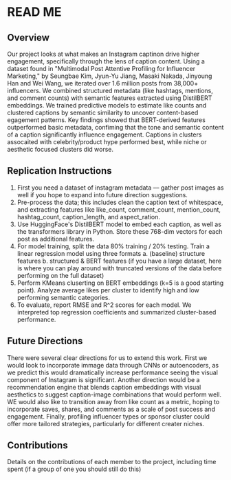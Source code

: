 # **READ ME**

## Overview

Our project looks at what makes an Instagram captinon drive higher engagement, specifically through the lens of caption content. Using a dataset found in "Multimodal Post Attentive Profiling for Influencer Marketing," by Seungbae Kim, Jyun-Yu Jiang, Masaki Nakada, Jinyoung Han and Wei Wang, we iterated over 1.6 million posts from 38,000+ influencers. We combined structured metadata (like hashtags, mentions, and comment counts) with semantic features extracted using DistilBERT embeddings. We trained predictive models to estimate like counts and clustered captions by semantic similarity to uncover content-based egagement patterns. Key findings showed that BERT-derived features outperformed basic metadata, confiming that the tone and semantic content of a caption significantly influence engagement. Captions in clusters assocaited with celebrity/product hype performed best, while niche or aesthetic focused clusters did worse.

## Replication Instructions

1. First you need a dataset of instagram metadata –– gather post images as well if you hope to expand into future direction suggestions.
2. Pre-process the data; this includes clean the caption text of whitespace, and extracting features like like_count, comment_count, mention_count, hashtag_count, caption_length, and aspect_ration.
3. Use HuggingFace's DistilBERT model to embed each caption, as well as the transformers library in Python. Store these 768-dim vectors for each post as additional features.
4. For model training, split the data 80% training / 20% testing. Train a linear regression model using three formats
   a. (baseline) structure features
   b. structured & BERT features (if you have a large dataset, here is where you can play around with truncated versions of the data before performing on the full dataset)
5. Perform KMeans cluserting on BERT embeddings (k=5 is a good starting point). Analyze average likes per cluster to identify high and low performing semantic categories.
6. To evaluate, report RMSE and R^2 scores for each model. We interpreted top regression coefficients and summarized cluster-based performance.

## Future Directions

There were several clear directions for us to extend this work. First we would look to incorporate immage data through CNNs or autoencoders, as we predict this would dramatically increase performance seeing the visual component of Instagram is significant. Another direction would be a recommendation engine that blends caption embeddings with visual aesthetics to suggest caption-image combinations that would perform well. WE would also like to transition away from like count as a metric, hoping to incorporate saves, shares, and comments as a scale of post success and engagement. Finally, profiling influencer types or sponsor cluster could offer more tailored strategies, particularly for different creater niches. 

## Contributions

Details on the contributions of each member to the project, including time spent (if a group of one you should still do this)
